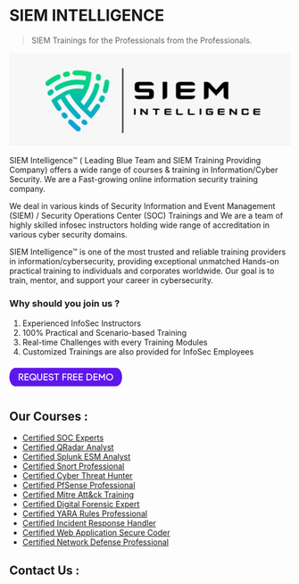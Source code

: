# SIEM INTELLIGENCE
> SIEM Trainings for the Professionals from the Professionals.

<a href="https://www.siemintelligence.com" rel="nofollow"><img src="https://raw.githubusercontent.com/siemintelligence/siemintelligence/main/images/SIEM%20Intelligence%20Cover.jpeg" alt="Request a FREE Demo"  style="max-width:100%;"></a>

SIEM Intelligence™ ( Leading Blue Team and SIEM Training Providing Company) offers a wide range of courses & training in Information/Cyber Security. We are a Fast-growing online information security training company.

We deal in various kinds of Security Information and Event Management (SIEM) / Security Operations Center (SOC) Trainings and We are a team of highly skilled infosec instructors holding wide range of accreditation in various cyber security domains.

SIEM Intelligence™ is one of the most trusted and reliable training providers in information/cybersecurity, providing exceptional unmatched Hands-on practical training to individuals and corporates worldwide. Our goal is to train, mentor, and support your career in cybersecurity.

### Why should you join us ?
01. Experienced InfoSec Instructors 
02. 100% Practical and Scenario-based Training 
03. Real-time Challenges with every Training Modules 
04. Customized Trainings are also provided for InfoSec Employees

<a href="https://www.siemintelligence.com" rel="nofollow"><img src="https://raw.githubusercontent.com/siemintelligence/siemintelligence/main/images/REQUEST%20FREE%20DEMO.png" alt="Request a FREE Demo"  style="max-width:100%;"></a>

## Our Courses : 

* [Certified SOC Experts]()
* [Certified QRadar Analyst]()
* [Certified Splunk ESM Analyst]()
* [Certified Snort Professional]()
* [Certified Cyber Threat Hunter]()
* [Certified PfSense Professional]()
* [Certified Mitre Att&ck Training]()
* [Certified Digital Forensic Expert]()
* [Certified YARA Rules Professional]()
* [Certified Incident Response Handler]()
* [Certified Web Application Secure Coder]()
* [Certified Network Defense Professional]()

## Contact Us : 

<!--
**siemintelligence/siemintelligence** is a ✨ _special_ ✨ repository because its `README.md` (this file) appears on your GitHub profile.

Here are some ideas to get you started:

- 🔭 I’m currently working on ...
- 🌱 I’m currently learning ...
- 👯 I’m looking to collaborate on ...
- 🤔 I’m looking for help with ...
- 💬 Ask me about ...
- 📫 How to reach me: ...
- 😄 Pronouns: ...
- ⚡ Fun fact: ...
-->
